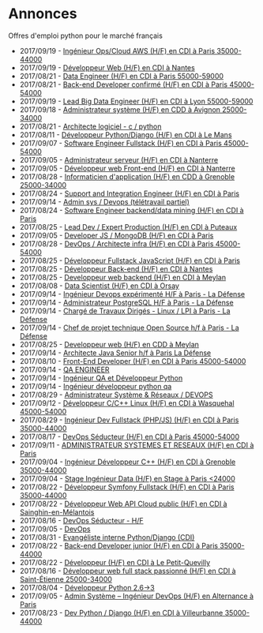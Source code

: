 # Annonces

Offres d'emploi python pour le marché français

* 2017/09/19 - [Ingénieur Ops/Cloud AWS (H/F) en CDI à Paris 35000-44000](http://www.pyjobs.fr/jobs/details/5891/ingenieur-ops-cloud-aws-h-f-en-cdi-a-paris-35000-44000 "Ingénieur Ops/Cloud AWS (H/F) en CDI à Paris 35000-44000")
* 2017/09/19 - [Développeur Web (H/F) en CDI à Nantes](http://www.pyjobs.fr/jobs/details/5892/developpeur-web-h-f-en-cdi-a-nantes "Développeur Web (H/F) en CDI à Nantes")
* 2017/08/21 - [Data Engineer (H/F) en CDI à Paris 55000-59000](http://www.pyjobs.fr/jobs/details/5849/data-engineer-h-f-en-cdi-a-paris-55000-59000 "Data Engineer (H/F) en CDI à Paris 55000-59000")
* 2017/08/21 - [Back-end Developer confirmé (H/F) en CDI à Paris 45000-54000](http://www.pyjobs.fr/jobs/details/5850/back-end-developer-confirme-h-f-en-cdi-a-paris-45000-54000 "Back-end Developer confirmé (H/F) en CDI à Paris 45000-54000")
* 2017/09/19 - [Lead Big Data Engineer (H/F) en CDI à Lyon 55000-59000](http://www.pyjobs.fr/jobs/details/5890/lead-big-data-engineer-h-f-en-cdi-a-lyon-55000-59000 "Lead Big Data Engineer (H/F) en CDI à Lyon 55000-59000")
* 2017/09/18 - [Administrateur système (H/F) en CDD à Avignon 25000-34000](http://www.pyjobs.fr/jobs/details/5889/administrateur-systeme-h-f-en-cdd-a-avignon-25000-34000 "Administrateur système (H/F) en CDD à Avignon 25000-34000")
* 2017/08/21 - [Architecte logiciel - c / python](http://www.pyjobs.fr/jobs/details/5848/architecte-logiciel-c-python "Architecte logiciel - c / python")
* 2017/08/11 - [Développeur Python/Django (H/F) en CDI à Le Mans](http://www.pyjobs.fr/jobs/details/5844/developpeur-python-django-h-f-en-cdi-a-le-mans "Développeur Python/Django (H/F) en CDI à Le Mans")
* 2017/09/07 - [Software Engineer Fullstack (H/F) en CDI à Paris 45000-54000](http://www.pyjobs.fr/jobs/details/5877/software-engineer-fullstack-h-f-en-cdi-a-paris-45000-54000 "Software Engineer Fullstack (H/F) en CDI à Paris 45000-54000")
* 2017/09/05 - [Administrateur serveur (H/F) en CDI à Nanterre](http://www.pyjobs.fr/jobs/details/5873/administrateur-serveur-h-f-en-cdi-a-nanterre "Administrateur serveur (H/F) en CDI à Nanterre")
* 2017/09/05 - [Développeur web Front-end (H/F) en CDI à Nanterre](http://www.pyjobs.fr/jobs/details/5874/developpeur-web-front-end-h-f-en-cdi-a-nanterre "Développeur web Front-end (H/F) en CDI à Nanterre")
* 2017/08/28 - [Informaticien d'application (H/F) en CDD à Grenoble 25000-34000](http://www.pyjobs.fr/jobs/details/5866/informaticien-dapplication-h-f-en-cdd-a-grenoble-25000-34000 "Informaticien d'application (H/F) en CDD à Grenoble 25000-34000")
* 2017/08/24 - [Support and Integration Engineer (H/F) en CDI à Paris](http://www.pyjobs.fr/jobs/details/5858/support-and-integration-engineer-h-f-en-cdi-a-paris "Support and Integration Engineer (H/F) en CDI à Paris")
* 2017/09/14 - [Admin sys / Devops (télétravail partiel)](http://www.pyjobs.fr/jobs/details/5888/admin-sys-devops-teletravail-partiel "Admin sys / Devops (télétravail partiel)")
* 2017/08/24 - [Software Engineer backend/data mining (H/F) en CDI à Paris](http://www.pyjobs.fr/jobs/details/5859/software-engineer-backend-data-mining-h-f-en-cdi-a-paris "Software Engineer backend/data mining (H/F) en CDI à Paris")
* 2017/08/25 - [Lead Dev / Expert Production (H/F) en CDI à Puteaux](http://www.pyjobs.fr/jobs/details/5864/lead-dev-expert-production-h-f-en-cdi-a-puteaux "Lead Dev / Expert Production (H/F) en CDI à Puteaux")
* 2017/09/05 - [Developer JS / MongoDB (H/F) en CDI à Paris](http://www.pyjobs.fr/jobs/details/5872/developer-js-mongodb-h-f-en-cdi-a-paris "Developer JS / MongoDB (H/F) en CDI à Paris")
* 2017/08/28 - [DevOps / Architecte infra (H/F) en CDI à Paris 45000-54000](http://www.pyjobs.fr/jobs/details/5865/devops-architecte-infra-h-f-en-cdi-a-paris-45000-54000 "DevOps / Architecte infra (H/F) en CDI à Paris 45000-54000")
* 2017/08/25 - [Développeur Fullstack JavaScript (H/F) en CDI à Paris](http://www.pyjobs.fr/jobs/details/5860/developpeur-fullstack-javascript-h-f-en-cdi-a-paris "Développeur Fullstack JavaScript (H/F) en CDI à Paris")
* 2017/08/25 - [Développeur Back-end (H/F) en CDI à Nantes](http://www.pyjobs.fr/jobs/details/5863/developpeur-back-end-h-f-en-cdi-a-nantes "Développeur Back-end (H/F) en CDI à Nantes")
* 2017/08/25 - [Developpeur web backend (H/F) en CDI à Meylan](http://www.pyjobs.fr/jobs/details/5862/developpeur-web-backend-h-f-en-cdi-a-meylan "Developpeur web backend (H/F) en CDI à Meylan")
* 2017/08/08 - [Data Scientist (H/F) en CDI à Orsay](http://www.pyjobs.fr/jobs/details/5842/data-scientist-h-f-en-cdi-a-orsay "Data Scientist (H/F) en CDI à Orsay")
* 2017/09/14 - [Ingénieur Devops expérimenté H/F à Paris - La Défense](http://www.pyjobs.fr/jobs/details/5885/ingenieur-devops-experimente-h-f-a-paris-la-defense "Ingénieur Devops expérimenté H/F à Paris - La Défense")
* 2017/09/14 - [Administrateur PostgreSQL H/F à Paris - La Défense](http://www.pyjobs.fr/jobs/details/5886/administrateur-postgresql-h-f-a-paris-la-defense "Administrateur PostgreSQL H/F à Paris - La Défense")
* 2017/09/14 - [Chargé de Travaux Dirigés - Linux / LPI à Paris - La Défense](http://www.pyjobs.fr/jobs/details/5887/charge-de-travaux-diriges-linux-lpi-a-paris-la-defense "Chargé de Travaux Dirigés - Linux / LPI à Paris - La Défense")
* 2017/09/14 - [Chef de projet technique Open Source h/f à Paris - La Défense](http://www.pyjobs.fr/jobs/details/5884/chef-de-projet-technique-open-source-h-f-a-paris-la-defense "Chef de projet technique Open Source h/f à Paris - La Défense")
* 2017/08/25 - [Developpeur web (H/F) en CDD à Meylan](http://www.pyjobs.fr/jobs/details/5861/developpeur-web-h-f-en-cdd-a-meylan "Developpeur web (H/F) en CDD à Meylan")
* 2017/09/14 - [Architecte Java Senior h/f à Paris La Défense](http://www.pyjobs.fr/jobs/details/5883/architecte-java-senior-h-f-a-paris-la-defense "Architecte Java Senior h/f à Paris La Défense")
* 2017/08/10 - [Front-End Developer (H/F) en CDI à Paris 45000-54000](http://www.pyjobs.fr/jobs/details/5843/front-end-developer-h-f-en-cdi-a-paris-45000-54000 "Front-End Developer (H/F) en CDI à Paris 45000-54000")
* 2017/09/14 - [QA ENGINEER](http://www.pyjobs.fr/jobs/details/5881/qa-engineer "QA ENGINEER")
* 2017/09/14 - [Ingénieur QA et Développeur Python](http://www.pyjobs.fr/jobs/details/5880/ingenieur-qa-et-developpeur-python "Ingénieur QA et Développeur Python")
* 2017/09/14 - [Ingénieur développeur python qa](http://www.pyjobs.fr/jobs/details/5882/ingenieur-developpeur-python-qa "Ingénieur développeur python qa")
* 2017/08/29 - [Administrateur Système & Réseaux / DEVOPS](http://www.pyjobs.fr/jobs/details/5868/administrateur-systeme-reseaux-devops "Administrateur Système & Réseaux / DEVOPS")
* 2017/09/12 - [Développeur C/C++ Linux (H/F) en CDI à Wasquehal 45000-54000](http://www.pyjobs.fr/jobs/details/5879/developpeur-c-c-linux-h-f-en-cdi-a-wasquehal-45000-54000 "Développeur C/C++ Linux (H/F) en CDI à Wasquehal 45000-54000")
* 2017/08/29 - [Ingénieur Dev Fullstack (PHP/JS) (H/F) en CDI à Paris 35000-44000](http://www.pyjobs.fr/jobs/details/5867/ingenieur-dev-fullstack-php-js-h-f-en-cdi-a-paris-35000-44000 "Ingénieur Dev Fullstack (PHP/JS) (H/F) en CDI à Paris 35000-44000")
* 2017/08/17 - [DevOps Séducteur (H/F) en CDI à Paris 45000-54000](http://www.pyjobs.fr/jobs/details/5847/devops-seducteur-h-f-en-cdi-a-paris-45000-54000 "DevOps Séducteur (H/F) en CDI à Paris 45000-54000")
* 2017/09/11 - [ADMINISTRATEUR SYSTEMES ET RESEAUX  (H/F) en CDI à Paris](http://www.pyjobs.fr/jobs/details/5878/administrateur-systemes-et-reseaux-h-f-en-cdi-a-paris "ADMINISTRATEUR SYSTEMES ET RESEAUX  (H/F) en CDI à Paris")
* 2017/09/04 - [Ingénieur Développeur C++ (H/F) en CDI à Grenoble 35000-44000](http://www.pyjobs.fr/jobs/details/5871/ingenieur-developpeur-c-h-f-en-cdi-a-grenoble-35000-44000 "Ingénieur Développeur C++ (H/F) en CDI à Grenoble 35000-44000")
* 2017/09/04 - [Stage Ingénieur Data (H/F) en Stage à Paris <24000](http://www.pyjobs.fr/jobs/details/5870/stage-ingenieur-data-h-f-en-stage-a-paris-24000 "Stage Ingénieur Data (H/F) en Stage à Paris <24000")
* 2017/08/22 - [Développeur Symfony Fullstack (H/F) en CDI à Paris 35000-44000](http://www.pyjobs.fr/jobs/details/5854/developpeur-symfony-fullstack-h-f-en-cdi-a-paris-35000-44000 "Développeur Symfony Fullstack (H/F) en CDI à Paris 35000-44000")
* 2017/08/22 - [Développeur Web API Cloud public (H/F) en CDI à Sainghin-en-Mélantois](http://www.pyjobs.fr/jobs/details/5855/developpeur-web-api-cloud-public-h-f-en-cdi-a-sainghin-en-melantois "Développeur Web API Cloud public (H/F) en CDI à Sainghin-en-Mélantois")
* 2017/08/16 - [DevOps Séducteur - H/F](http://www.pyjobs.fr/jobs/details/5846/devops-seducteur-h-f "DevOps Séducteur - H/F")
* 2017/09/05 - [DevOps](http://www.pyjobs.fr/jobs/details/5876/devops "DevOps")
* 2017/08/31 - [Evangéliste interne Python/Django (CDI)](http://www.pyjobs.fr/jobs/details/5869/evangeliste-interne-python-django-cdi "Evangéliste interne Python/Django (CDI)")
* 2017/08/22 - [Back-end Developer junior (H/F) en CDI à Paris 35000-44000](http://www.pyjobs.fr/jobs/details/5852/back-end-developer-junior-h-f-en-cdi-a-paris-35000-44000 "Back-end Developer junior (H/F) en CDI à Paris 35000-44000")
* 2017/08/22 - [Développeur (H/F) en CDI à Le Petit-Quevilly](http://www.pyjobs.fr/jobs/details/5853/developpeur-h-f-en-cdi-a-le-petit-quevilly "Développeur (H/F) en CDI à Le Petit-Quevilly")
* 2017/08/16 - [Développeur web full stack passionné (H/F) en CDI à Saint-Étienne 25000-34000](http://www.pyjobs.fr/jobs/details/5845/developpeur-web-full-stack-passionne-h-f-en-cdi-a-saint-etienne-25000-34000 "Développeur web full stack passionné (H/F) en CDI à Saint-Étienne 25000-34000")
* 2017/08/04 - [Développeur Python 2.6->3](http://www.pyjobs.fr/jobs/details/5841/developpeur-python-2-6-3 "Développeur Python 2.6->3")
* 2017/09/05 - [Admin Système – Ingénieur DevOps (H/F) en Alternance à Paris](http://www.pyjobs.fr/jobs/details/5875/admin-systeme-ingenieur-devops-h-f-en-alternance-a-paris "Admin Système – Ingénieur DevOps (H/F) en Alternance à Paris")
* 2017/08/23 - [Dev Python / Django (H/F) en CDI à Villeurbanne 35000-44000](http://www.pyjobs.fr/jobs/details/5856/dev-python-django-h-f-en-cdi-a-villeurbanne-35000-44000 "Dev Python / Django (H/F) en CDI à Villeurbanne 35000-44000")

